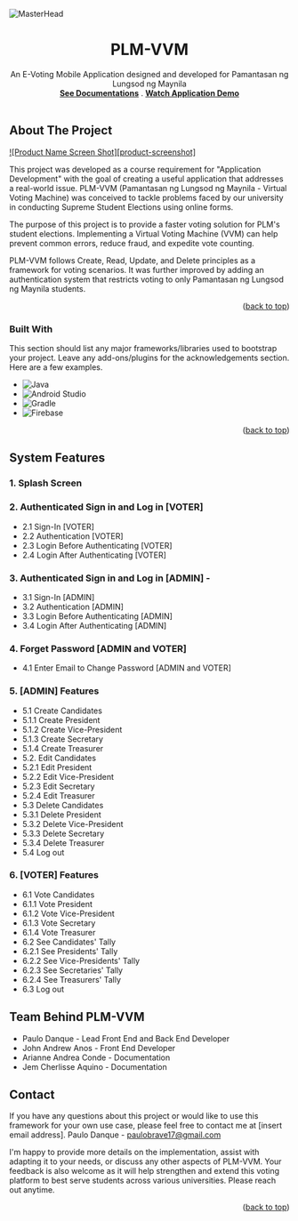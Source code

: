 
<!-- PROJECT LOGO -->

  ![MasterHead](https://github.com/paulopoig/PLM-VVM/assets/78188625/10df8aa8-5312-4c0b-947a-a132c4274bec)

  <h1 align="center">PLM-VVM</h1>

  <p align="center">
    An E-Voting Mobile Application designed and developed for Pamantasan ng Lungsod ng Maynila
    <br />
    <a href="https://docs.google.com/document/d/1DuJeo9jPDymLdiOk2fj8YA4oNImGuDPo/edit?fbclid=IwAR0SrmQUGVfXsyedA_8XuEuEml8uJLZPj0JdSsJ7K98l-XL2IVcVGxEsLKE"><strong>See Documentations</strong></a>
    .
    <a href="https://youtu.be/EiDuVYKZUM4?si=nb3YNV1Q6ulnT-Gz"><strong>Watch Application Demo</strong></a>
    <br />
    <br />
   
  </p>
</div>


<!-- ABOUT THE PROJECT -->
## About The Project

[![Product Name Screen Shot][product-screenshot]](https://example.com)

This project was developed as a course requirement for "Application Development" with the goal of creating a useful application that addresses a real-world issue. PLM-VVM (Pamantasan ng Lungsod ng Maynila - Virtual Voting Machine) was conceived to tackle problems faced by our university in conducting Supreme Student Elections using online forms.

The purpose of this project is to provide a faster voting solution for PLM's student elections. Implementing a Virtual Voting Machine (VVM) can help prevent common errors, reduce fraud, and expedite vote counting.

PLM-VVM follows Create, Read, Update, and Delete principles as a framework for voting scenarios. It was further improved by adding an authentication system that restricts voting to only Pamantasan ng Lungsod ng Maynila students.

<p align="right">(<a href="#readme-top">back to top</a>)</p>



### Built With

This section should list any major frameworks/libraries used to bootstrap your project. Leave any add-ons/plugins for the acknowledgements section. Here are a few examples.

* ![Java](https://img.shields.io/badge/java-%23ED8B00.svg?style=for-the-badge&logo=openjdk&logoColor=white)
* ![Android Studio](https://img.shields.io/badge/Android%20Studio-3DDC84.svg?style=for-the-badge&logo=android-studio&logoColor=white)
* ![Gradle](https://img.shields.io/badge/Gradle-02303A.svg?style=for-the-badge&logo=Gradle&logoColor=white)
* ![Firebase](https://img.shields.io/badge/Firebase-039BE5?style=for-the-badge&logo=Firebase&logoColor=white)

<p align="right">(<a href="#readme-top">back to top</a>)</p>



<!-- SYSTEM FEATURES -->
## System Features

### 1. Splash Screen 
### 2. Authenticated Sign in and Log in [VOTER]
  * 2.1 Sign-In [VOTER]
  * 2.2 Authentication [VOTER]
  * 2.3 Login Before Authenticating [VOTER]
  * 2.4 Login After Authenticating [VOTER] 
 ### 3. Authenticated Sign in and Log in [ADMIN] -
  * 3.1 Sign-In [ADMIN]
  * 3.2 Authentication [ADMIN]
  * 3.3 Login Before Authenticating [ADMIN]
  * 3.4 Login After Authenticating [ADMIN]
### 4. Forget Password [ADMIN and VOTER]
  * 4.1 Enter Email to Change Password [ADMIN and VOTER]
### 5. [ADMIN] Features
  * 5.1 Create Candidates
  * 5.1.1 Create President
  * 5.1.2 Create Vice-President
  * 5.1.3 Create Secretary
  * 5.1.4 Create Treasurer
  * 5.2. Edit Candidates
  * 5.2.1 Edit President
  * 5.2.2 Edit Vice-President
  * 5.2.3 Edit Secretary
  * 5.2.4 Edit Treasurer
  * 5.3 Delete Candidates
  * 5.3.1 Delete President
  * 5.3.2 Delete Vice-President
  * 5.3.3 Delete Secretary
  * 5.3.4 Delete Treasurer
  * 5.4 Log out
### 6. [VOTER] Features
  * 6.1 Vote Candidates
  * 6.1.1 Vote President
  * 6.1.2 Vote Vice-President
  * 6.1.3 Vote Secretary
  * 6.1.4 Vote Treasurer
  * 6.2 See Candidates' Tally
  * 6.2.1 See Presidents' Tally
  * 6.2.2 See Vice-Presidents' Tally
  * 6.2.3 See Secretaries' Tally
  * 6.2.4 See Treasurers' Tally
  * 6.3 Log out
    
<!-- TEAM BEHIND PLM-VVM -->
## Team Behind PLM-VVM
* Paulo Danque - Lead Front End and Back End Developer
* John Andrew Anos - Front End Developer
* Arianne Andrea Conde - Documentation
* Jem Cherlisse Aquino - Documentation

<!-- CONTACT -->
## Contact
If you have any questions about this project or would like to use this framework for your own use case, please feel free to contact me at [insert email address].
Paulo Danque - paulobrave17@gmail.com

I'm happy to provide more details on the implementation, assist with adapting it to your needs, or discuss any other aspects of PLM-VVM. Your feedback is also welcome as it will help strengthen and extend this voting platform to best serve students across various universities. Please reach out anytime.

<p align="right">(<a href="#readme-top">back to top</a>)</p>

